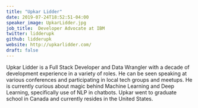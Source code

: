 ```yaml
---
title: "Upkar Lidder"
date: 2019-07-24T18:52:51-04:00
speaker_image: UpkarLidder.jpg
job_title:  Developer Advocate at IBM
twitter: lidderupk
github: lidderupk
website: http://upkarlidder.com/
draft: false
---
```


Upkar Lidder is a Full Stack Developer and Data Wrangler with a decade of development experience in a variety of roles. He can be seen speaking at various conferences and participating in local tech groups and meetups. He is currently curious about magic behind Machine Learning and Deep Learning, specifically use of NLP in chatbots. Upkar went to graduate school in Canada and currently resides in the United States.